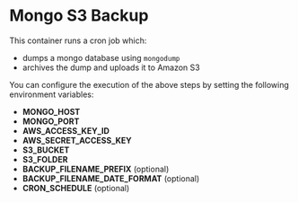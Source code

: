 # Mongo S3 Backup

This container runs a cron job which:

- dumps a mongo database using `mongodump`
- archives the dump and uploads it to Amazon S3

You can configure the execution of the above steps by setting the following
environment variables:

* **MONGO_HOST**
* **MONGO_PORT**
* **AWS_ACCESS_KEY_ID**
* **AWS_SECRET_ACCESS_KEY**
* **S3_BUCKET**
* **S3_FOLDER**
* **BACKUP_FILENAME_PREFIX** (optional)
* **BACKUP_FILENAME_DATE_FORMAT** (optional)
* **CRON_SCHEDULE** (optional)
